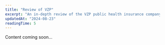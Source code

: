 ```yaml
---
title: "Review of VZP"
excerpt: "An in-depth review of the VZP public health insurance company."
updatedAt: "2024-08-23"
readingTime: 5
---
```


Content coming soon...
